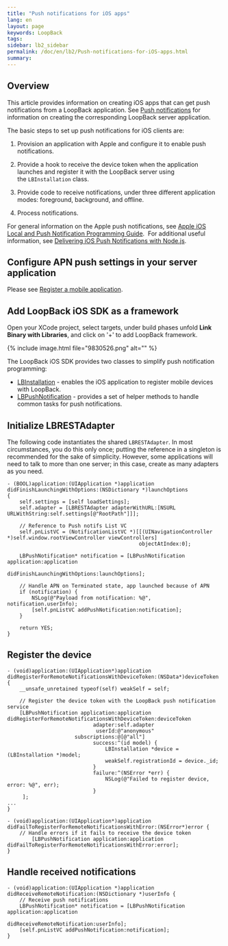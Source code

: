 ```yaml
---
title: "Push notifications for iOS apps"
lang: en
layout: page
keywords: LoopBack
tags:
sidebar: lb2_sidebar
permalink: /doc/en/lb2/Push-notifications-for-iOS-apps.html
summary:
---
```


## Overview

This article provides information on creating iOS apps that can get push notifications from a LoopBack application.
See [Push notifications](/doc/en/lb2/Push-notifications.html) for information on creating the corresponding LoopBack server application.

The basic steps to set up push notifications for iOS clients are:

1.  Provision an application with Apple and configure it to enable push notifications.

2.  Provide a hook to receive the device token when the application launches and register it with the LoopBack server using the `LBInstallation` class.

3.  Provide code to receive notifications, under three different application modes: foreground, background, and offline.

4.  Process notifications.

For general information on the Apple push notifications,
see [Apple iOS Local and Push Notification Programming Guide](https://developer.apple.com/library/ios/documentation/NetworkingInternet/Conceptual/RemoteNotificationsPG/Introduction.html). 
For additional useful information, see [Delivering iOS Push Notifications with Node.js](https://blog.engineyard.com/2013/developing-ios-push-notifications-nodejs).

## Configure APN push settings in your server application

Please see [Register a mobile application](/doc/en/lb2/Push-notifications.html#Pushnotifications-Registeramobileapplication).

## Add LoopBack iOS SDK as a framework

Open your XCode project, select targets, under build phases unfold **Link Binary with Libraries**, and click on '+' to add LoopBack framework.

{% include image.html file="9830526.png" alt="" %}

The LoopBack iOS SDK provides two classes to simplify push notification programming:

* [LBInstallation](http://apidocs.strongloop.com/loopback-sdk-ios/api/interface_l_b_installation.html) - enables the iOS application to register mobile devices with LoopBack. 
* [LBPushNotification](http://apidocs.strongloop.com/loopback-sdk-ios/api/interface_l_b_push_notification.html) - provides a set of helper methods to handle common tasks for push notifications.

## Initialize LBRESTAdapter

The following code instantiates the shared `LBRESTAdapter`.
In most circumstances, you do this only once; putting the reference in a singleton is recommended for the sake of simplicity.
However, some applications will need to talk to more than one server; in this case, create as many adapters as you need.

```
- (BOOL)application:(UIApplication *)application didFinishLaunchingWithOptions:(NSDictionary *)launchOptions
{
    self.settings = [self loadSettings];
    self.adapter = [LBRESTAdapter adapterWithURL:[NSURL URLWithString:self.settings[@"RootPath"]]];

    // Reference to Push notifs List VC
    self.pnListVC = (NotificationListVC *)[[(UINavigationController *)self.window.rootViewController viewControllers]
                                           objectAtIndex:0];

    LBPushNotification* notification = [LBPushNotification application:application
                                         didFinishLaunchingWithOptions:launchOptions];

    // Handle APN on Terminated state, app launched because of APN
    if (notification) {
        NSLog(@"Payload from notification: %@", notification.userInfo);
        [self.pnListVC addPushNotification:notification];
    }

    return YES;
}
```

## Register the device

```
- (void)application:(UIApplication*)application didRegisterForRemoteNotificationsWithDeviceToken:(NSData*)deviceToken
{
    __unsafe_unretained typeof(self) weakSelf = self;

    // Register the device token with the LoopBack push notification service
    [LBPushNotification application:application
didRegisterForRemoteNotificationsWithDeviceToken:deviceToken
                            adapter:self.adapter
                             userId:@"anonymous"
                      subscriptions:@[@"all"]
                            success:^(id model) {
                                LBInstallation *device = (LBInstallation *)model;
                                weakSelf.registrationId = device._id;
                            }
                            failure:^(NSError *err) {
                                NSLog(@"Failed to register device, error: %@", err);
                            }
     ];
...
}

- (void)application:(UIApplication*)application didFailToRegisterForRemoteNotificationsWithError:(NSError*)error {
    // Handle errors if it fails to receive the device token
        [LBPushNotification application:application didFailToRegisterForRemoteNotificationsWithError:error];
}
```

## Handle received notifications

```
- (void)application:(UIApplication *)application didReceiveRemoteNotification:(NSDictionary *)userInfo {
    // Receive push notifications
    LBPushNotification* notification = [LBPushNotification application:application
                                          didReceiveRemoteNotification:userInfo];
    [self.pnListVC addPushNotification:notification];
}
```